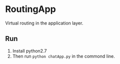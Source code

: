 # RoutingApp
Virtual routing in the application layer.

## Run
1. Install python2.7<br>
2. Then run `python chatApp.py` in the commond line.
